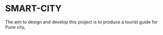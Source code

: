 # SMART-CITY
The aim to design and develop this project is to produce a tourist guide for Pune city,
